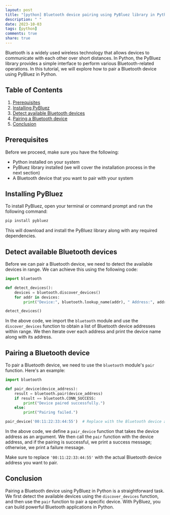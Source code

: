 ```yaml
---
layout: post
title: "[python] Bluetooth device pairing using PyBluez library in Python"
description: " "
date: 2023-10-03
tags: [python]
comments: true
share: true
---
```


Bluetooth is a widely used wireless technology that allows devices to communicate with each other over short distances. In Python, the PyBluez library provides a simple interface to perform various Bluetooth-related operations. In this tutorial, we will explore how to pair a Bluetooth device using PyBluez in Python.

## Table of Contents
1. [Prerequisites](#prerequisites)
2. [Installing PyBluez](#installing-pybluez)
3. [Detect available Bluetooth devices](#detect-available-devices)
4. [Pairing a Bluetooth device](#pairing-a-device)
5. [Conclusion](#conclusion)

## Prerequisites <a name="prerequisites"></a>
Before we proceed, make sure you have the following:

- Python installed on your system
- PyBluez library installed (we will cover the installation process in the next section)
- A Bluetooth device that you want to pair with your system

## Installing PyBluez <a name="installing-pybluez"></a>
To install PyBluez, open your terminal or command prompt and run the following command:

```bash
pip install pybluez
```

This will download and install the PyBluez library along with any required dependencies.

## Detect available Bluetooth devices <a name="detect-available-devices"></a>
Before we can pair a Bluetooth device, we need to detect the available devices in range. We can achieve this using the following code:

```python
import bluetooth

def detect_devices():
    devices = bluetooth.discover_devices()
    for addr in devices:
        print("Device:", bluetooth.lookup_name(addr), " Address:", addr)

detect_devices()
```

In the above code, we import the `bluetooth` module and use the `discover_devices` function to obtain a list of Bluetooth device addresses within range. We then iterate over each address and print the device name along with its address.

## Pairing a Bluetooth device <a name="pairing-a-device"></a>
To pair a Bluetooth device, we need to use the `bluetooth` module's `pair` function. Here's an example:

```python
import bluetooth

def pair_device(device_address):
    result = bluetooth.pair(device_address)
    if result == bluetooth.CONN_SUCCESS:
        print("Device paired successfully.")
    else:
        print("Pairing failed.")

pair_device('00:11:22:33:44:55')  # Replace with the Bluetooth device address you want to pair
```

In the above code, we define a `pair_device` function that takes the device address as an argument. We then call the `pair` function with the device address, and if the pairing is successful, we print a success message; otherwise, we print a failure message.

Make sure to replace `'00:11:22:33:44:55'` with the actual Bluetooth device address you want to pair.

## Conclusion <a name="conclusion"></a>
Pairing a Bluetooth device using PyBluez in Python is a straightforward task. We first detect the available devices using the `discover_devices` function, and then use the `pair` function to pair a specific device. With PyBluez, you can build powerful Bluetooth applications in Python.